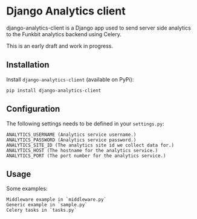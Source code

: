 # Django Analytics client

django-analytics-client is a Django app used to send server side analytics to the Funkbit analytics backend using Celery.

This is an early draft and work in progress.


## Installation

Install `django-analytics-client` (available on PyPi):

    pip install django-analytics-client

## Configuration

The following settings needs to be defined in your `settings.py`:

    ANALYTICS_USERNAME (Analytics service username.)
    ANALYTICS_PASSWORD (Analytics service password.)
    ANALYTICS_SITE_ID (The analytics site id we collect data for.)
    ANALYTICS_HOST (The hostname for the analytics service.)
    ANALYTICS_PORT (The port number for the analytics service.)

## Usage

Some examples:

    Middleware example in `middleware.py`
    Generic example in `sample.py`
    Celery tasks in `tasks.py`